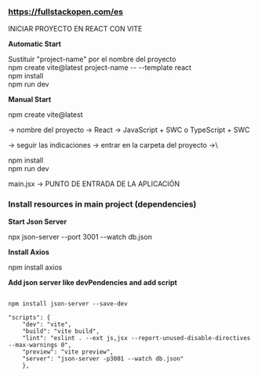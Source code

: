 ### https://fullstackopen.com/es

INICIAR PROYECTO EN REACT CON VITE

**Automatic Start**

Sustituir "project-name" por el nombre del proyecto\
npm create vite@latest project-name -- --template react\
npm install\
npm run dev

**Manual Start**

npm create vite@latest

-> nombre del proyecto -> React -> JavaScript + SWC o TypeScript + SWC

-> seguir las indicaciones -> entrar en la carpeta del proyecto ->\

npm install\
npm run dev

main.jsx -> PUNTO DE ENTRADA DE LA APLICACIÓN

### Install resources in main project (dependencies)
**Start Json Server**

npx json-server --port 3001 --watch db.json

**Install Axios**

npm install axios

**Add json server like devPendencies and add script**
```

npm install json-server --save-dev

"scripts": {
    "dev": "vite",
    "build": "vite build",
    "lint": "eslint . --ext js,jsx --report-unused-disable-directives --max-warnings 0",
    "preview": "vite preview",
    "server": "json-server -p3001 --watch db.json"
    },
```


